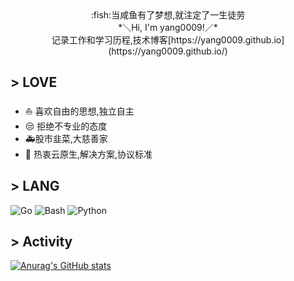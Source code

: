 <div align="center">
:fish:当咸鱼有了梦想,就注定了一生徒劳
</div>

<div align="center">
*＼Hi, I'm yang0009!／*
</div>

<div align="center">
记录工作和学习历程,技术博客[https://yang0009.github.io](https://yang0009.github.io/)
</div>

## > LOVE

<div align="left">
 
 - :sailboat: 喜欢自由的思想,独立自主
 - :unamused: 拒绝不专业的态度
 - :ambulance:股市韭菜,大慈善家
 - :bookmark: 热衷云原生,解决方案,协议标准
</div>

## > LANG

<div align="left">
 
![Go](https://img.shields.io/badge/Go-00ADD8?style=flat-square&logo=go&logoColor=white)
![Bash](https://img.shields.io/badge/Bash-444444?style=flat-square&logo=gnu-bash&logoColor=white)
![Python](https://img.shields.io/badge/Python-377bAB?style=flat-square&logo=python&logoColor=white)
</div>

## > Activity

[![Anurag's GitHub stats](https://github-readme-stats.vercel.app/api?username=yang0009&show_icons=true&theme=radical)](https://github.com/yang0009/github-readme-stats)
